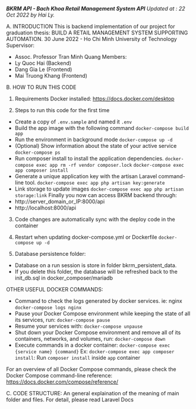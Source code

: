 ***BKRM API - Bach Khoa Retail Management System API***
_Updated at : 22 Oct 2022 by Hai Ly._

A. INTRODUCTION
This is backend implementation of our project for graduation thesis: BUILD A RETAIL MANAGEMENT SYSTEM SUPPORTING AUTOMATION.
30 June 2022 - Ho Chi Minh University of Technology
Supervisor: 
- Assoc. Professor Tran Minh Quang
Members: 
- Ly Quoc Hai (Backend)
- Dang Gia Le (Frontend)
- Mai Truong Khang (Frontend)

B. HOW TO RUN THIS CODE
1. Requirements
Docker installed: https://docs.docker.com/desktop

2. Steps to run this code for the first time
- Create a copy of ```.env.sample``` and named it ```.env```
- Build the app image with the following command
```docker-compose build app```
- Run the environment in background mode
```docker-compose up -d```
- (Optional) Show information about the state of your active service
```docker-compose ps```
- Run composer install to install the application dependencies.
```docker-compose exec app rm -rf vendor composer.lock```
```docker-compose exec app composer install```
- Generate a unique application key with the artisan Laravel command-line tool.
```docker-compose exec app php artisan key:generate```
- Link storage to update images
```docker-compose exec app php artisan storage:link```
Finally you now can access BKRM backend through:
- http://server_domain_or_IP:8000/api
- http://localhost:8000/api

3. Code changes are automatically sync with the deploy code in the container
3. Restart when updating docker-compose.yml or Dockerfile
```docker-compose up -d```

4. Database persistence folder:
- Database on a run session is store in folder bkrm_persistent_data.
- If you delete this folder, the database will be refreshed back to the init_db.sql in docker_composer/mariadb

OTHER USEFUL DOCKER COMMANDS:
- Command to check the logs generated by docker services. ie: nginx
```docker-compose logs nginx```
- Pause your Docker Compose environment while keeping the state of all its services, run:
```docker-compose pause```
- Resume your services with:
```docker-compose unpause```
- Shut down your Docker Compose environment and remove all of its containers, networks, and volumes, run:
```docker-compose down```
- Execute commands in a docker container:
```docker-compose exec {service name} {command}```
Ex: ```docker-compose exec app composer install```: Run ```composer install``` inside ```app``` container

For an overview of all Docker Compose commands, please check the Docker Compose command-line reference:
https://docs.docker.com/compose/reference/

C. CODE STRUCTURE:
An general explaination of the meaning of main folder and files. For detail, please read Laravel Docs

